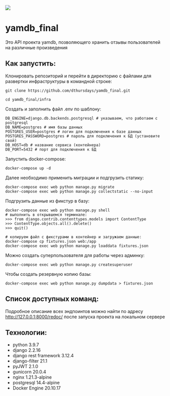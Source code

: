 ![](https://github.com/dthursdays/yamdb_final/actions/workflows/yamdb_workflow.yml/badge.svg)

# yamdb_final
Это API проекта yamdb, позволяющего хранить отзывы пользователей на различные произведения

## Как запустить:

Клонировать репозиторий и перейти в директорию с файлами для развертки инфраструктуры в командной строке:
```
git clone https://github.com/dthursdays/yamdb_final.git
```
```
cd yamdb_final/infra
```

Создать и заполнить файл .env по шаблону:
```
DB_ENGINE=django.db.backends.postgresql # указываем, что работаем с postgresql
DB_NAME=postgres # имя базы данных
POSTGRES_USER=postgres # логин для подключения к базе данных
POSTGRES_PASSWORD=postgres # пароль для подключения к БД (установите свой)
DB_HOST=db # название сервиса (контейнера)
DB_PORT=5432 # порт для подключения к БД 
```

Запустить docker-compose:
```
docker-compose up -d
```

Далее необходимо применить миграции и подгрузить статику:
```
docker-compose exec web python manage.py migrate
docker-compose exec web python manage.py collectstatic --no-input
```

Подгрузить данные из фикстур в базу:
```
docker-compose exec web python manage.py shell
# выполнить в открывшемся терминале:
>>> from django.contrib.contenttypes.models import ContentType
>>> ContentType.objects.all().delete()
>>> quit()

# копируем файл с фикстурами в контейнер и загружаем данные:
docker-compose cp fixtures.json web:/app
docker-compose exec web python manage.py loaddata fixtures.json
```

Можно создать суперпользователя для работы через админку:
```
docker-compose exec web python manage.py createsuperuser
```

Чтобы создать резервную копию базы:
```
docker-compose exec web python manage.py dumpdata > fixtures.json
```

## Список доступных команд:
Подробное описание всех эндпоинтов можно найти по адресу http://127.0.0.1:8000/redoc/ после запуска проекта на локальном сервере

## Технологии:

- python 3.9.7
- django 2.2.16
- django rest framework 3.12.4
- django-filter 21.1
- pyJWT 2.1.0
- gunicorn 20.0.4
- nginx 1.21.3-alpine
- postgresql 14.4-alpine
- Docker Engine 20.10.17
